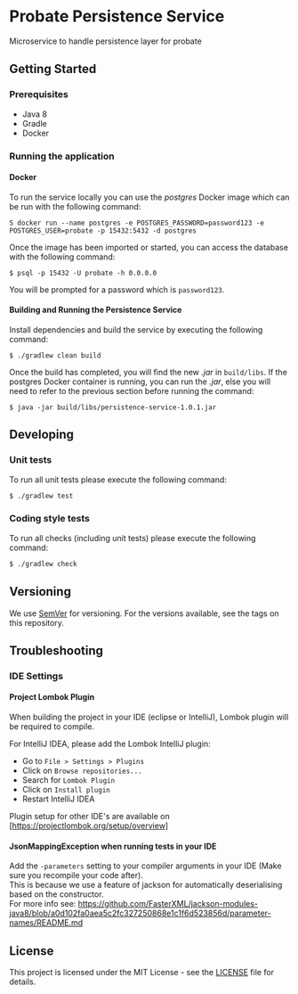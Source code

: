 # Probate Persistence Service 
Microservice to handle persistence layer for probate

## Getting Started
### Prerequisites
- Java 8
- Gradle
- Docker

### Running the application
#### Docker
To run the service locally you can use the *postgres* Docker image which can be run with the following command:  
```
S docker run --name postgres -e POSTGRES_PASSWORD=password123 -e POSTGRES_USER=probate -p 15432:5432 -d postgres
```

Once the image has been imported or started, you can access the database with the following command:  
```
$ psql -p 15432 -U probate -h 0.0.0.0
```  
You will be prompted for a password which is `password123`.

#### Building and Running the Persistence Service
Install dependencies and build the service by executing the following command:  
```
$ ./gradlew clean build
```

Once the build has completed, you will find the new *.jar* in `build/libs`. If the postgres Docker container is running, you can run the *.jar*, else you will need to refer to the previous section before running the command:  
```
$ java -jar build/libs/persistence-service-1.0.1.jar
```

## Developing

### Unit tests

To run all unit tests please execute the following command:

```bash
$ ./gradlew test
```

### Coding style tests

To run all checks (including unit tests) please execute the following command:

```bash
$ ./gradlew check
```

## Versioning

We use [SemVer](http://semver.org/) for versioning.
For the versions available, see the tags on this repository.

## Troubleshooting

### IDE Settings

#### Project Lombok Plugin
When building the project in your IDE (eclipse or IntelliJ), Lombok plugin will be required to compile. 

For IntelliJ IDEA, please add the Lombok IntelliJ plugin:
* Go to `File > Settings > Plugins`
* Click on `Browse repositories...`
* Search for `Lombok Plugin`
* Click on `Install plugin`
* Restart IntelliJ IDEA

Plugin setup for other IDE's are available on [https://projectlombok.org/setup/overview]

#### JsonMappingException when running tests in your IDE
Add the `-parameters` setting to your compiler arguments in your IDE (Make sure you recompile your code after).  
This is because we use a feature of jackson for automatically deserialising based on the constructor.  
For more info see: https://github.com/FasterXML/jackson-modules-java8/blob/a0d102fa0aea5c2fc327250868e1c1f6d523856d/parameter-names/README.md

## License

This project is licensed under the MIT License - see the [LICENSE](LICENSE.md) file for details.
